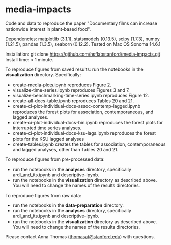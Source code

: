 # media-impacts
Code and data to reproduce the paper "Documentary films can increase nationwide interest in plant-based food".

Dependencies: matplotlib (3.1.1), statsmodels (0.13.5), scipy (1.7.3), numpy (1.21.5), pandas (1.3.5), seaborn (0.12.2).
Tested on Mac OS Sonoma 14.6.1

Installation: git clone https://github.com/hsflabstanford/media-impacts.git
Install time: < 1 minute. 

To reproduce figures from saved results: 
run the notebooks in the **visualization** directory. Specifically:
- create-media-plots.ipynb reproduces Figure 2.
- visualize-time-series.ipynb reproduces Figures 3 and 7.
- visualize-benchmarking-time-series.ipynb reproduces Figure 12.
- create-all-docs-table.ipynb reproduces Tables 20 and 21.
- create-ci-plot-individual-docs-assoc-contemp-lagged.ipynb reproduces the forest plots for association, contemporaneous, and lagged analyses.
- create-ci-plot-individual-docs-bin.ipynb reproduces the forest plots for interrupted time series analyses.
- create-ci-plot-individual-docs-ksu-lags.ipynb reproduces the forest plots for the KSU lagged analyses 
- create-tables.ipynb creates the tables for association, contemporaneous and lagged analyses, other than Tables 20 and 21.

To reproduce figures from pre-processed data: 
- run the notebooks in the **analyses** directory, specifically ardl_and_its.ipynb and descriptive-ipynb.
- run the notebooks in the **visualization** directory as described above. You will need to change the names of the results directories.

To reproduce figures from raw data: 
- run the notebooks in the **data-preparation** directory.
- run the notebooks in the **analyses** directory, specifically ardl_and_its.ipynb and descriptive-ipynb.
- run the notebooks in the **visualization** directory as described above. You will need to change the names of the results directories.

Please contact Anna Thomas (thomasat@stanford.edu) with questions. 

